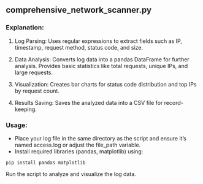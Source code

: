 ## comprehensive_network_scanner.py

### Explanation:
1. Log Parsing:
Uses regular expressions to extract fields such as IP, timestamp, request method, status code, and size.

2. Data Analysis:
Converts log data into a pandas DataFrame for further analysis.
Provides basic statistics like total requests, unique IPs, and large requests.

3. Visualization:
Creates bar charts for status code distribution and top IPs by request count.

4. Results Saving:
Saves the analyzed data into a CSV file for record-keeping.

### Usage:
* Place your log file in the same directory as the script and ensure it’s named access.log or adjust the file_path variable.
* Install required libraries (pandas, matplotlib) using:
```
pip install pandas matplotlib
```
  Run the script to analyze and visualize the log data.  

